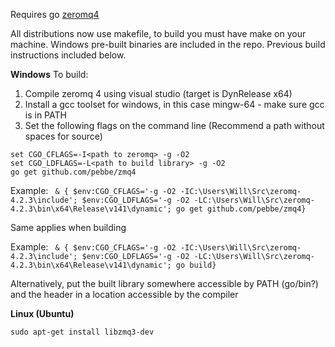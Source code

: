 Requires go [zeromq4](https://github.com/pebbe/zmq4)

All distributions now use makefile, to build you must have make on your machine. Windows pre-built binaries are included in the repo. Previous build instructions included below.

**Windows**
To build:

1) Compile zeromq 4 using visual studio (target is DynRelease x64)
2) Install a gcc toolset for windows, in this case mingw-64 - make sure gcc is in PATH
3) Set the following flags on the command line (Recommend a path without spaces for source)

```
set CGO_CFLAGS=-I<path to zeromq> -g -O2
set CGO_LDFLAGS=-L<path to build library> -g -O2
go get github.com/pebbe/zmq4
```

Example: ` & { $env:CGO_CFLAGS='-g -O2 -IC:\Users\Will\Src\zeromq-4.2.3\include'; $env:CGO_LDFLAGS='-g -O2 -LC:\Users\Will\Src\zeromq-4.2.3\bin\x64\Release\v141\dynamic'; go get github.com/pebbe/zmq4}`

Same applies when building

Example: ` & { $env:CGO_CFLAGS='-g -O2 -IC:\Users\Will\Src\zeromq-4.2.3\include'; $env:CGO_LDFLAGS='-g -O2 -LC:\Users\Will\Src\zeromq-4.2.3\bin\x64\Release\v141\dynamic'; go build}`

Alternatively, put the built library somewhere accessible by PATH (go/bin?) and the header in a location accessible by the compiler

**Linux (Ubuntu)**

`sudo apt-get install libzmq3-dev`

